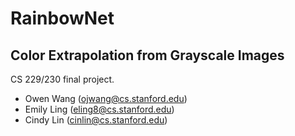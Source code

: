 # RainbowNet
## Color Extrapolation from Grayscale Images

CS 229/230 final project.
* Owen Wang (ojwang@cs.stanford.edu)
* Emily Ling (eling8@cs.stanford.edu)
* Cindy Lin (cinlin@cs.stanford.edu)
